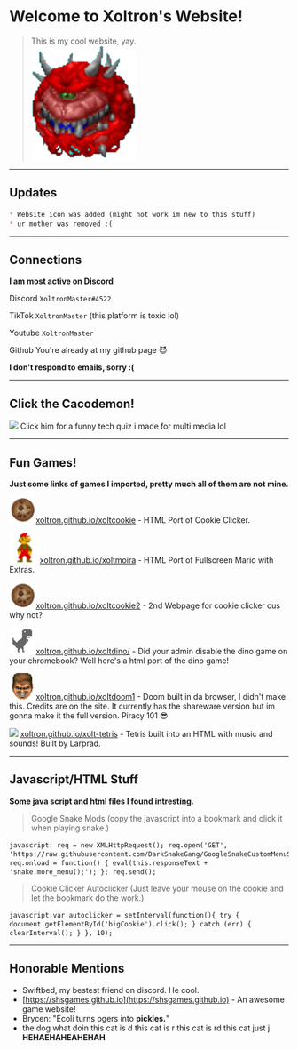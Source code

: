  <link rel="icon" type="image/png" href="/images/Screenshot_2022-03-10_12.35.30_PM-removebg-preview.png" />

# Welcome to Xoltron's Website!
> This is my cool website, yay.  
![](/images/Screenshot_2022-03-10_12.35.30_PM-removebg-preview.png)

* * *
## Updates
```markdown
* Website icon was added (might not work im new to this stuff)
* ur mother was removed :(
```
* * *
## Connections
**I am most active on Discord**

Discord
`XoltronMaster#4522`

TikTok
`XoltronMaster` (this platform is toxic lol)

Youtube
`XoltronMaster`

Github
You're already at my github page 😈

**I don't respond to emails, sorry :(**

* * *
## Click the Cacodemon!
[<img src="https://i1.sndcdn.com/artworks-is2mitBcrNoCJPVu-63c9uA-t500x500.jpg" width="50"/>](/techquizlol.html/) Click him for a funny tech quiz i made for multi media lol

* * *
## Fun Games!
**Just some links of games I imported, pretty much all of them are not mine.**

![](/images/cookie.png)[xoltron.github.io/xoltcookie](/xoltcookie/) - HTML Port of Cookie Clicker.

![](/images/2B6A11A3-2102-4092-9584-E9BCBA85FA1F.png)[xoltron.github.io/xoltmoira](/xoltmoira/) - HTML Port of Fullscreen Mario with Extras.

![](/images/cookie.png)[xoltron.github.io/xoltcookie2](/xoltcookie2/) - 2nd Webpage for cookie clicker cus why not?

![](/images/dinoo.png)[xoltron.github.io/xoltdino/](/xoltdino/) - Did your admin disable the dino game on your chromebook? Well here's a html port of the dino game!

![](/images/doomies.png)[xoltron.github.io/xoltdoom1](/xoltdoom1/) - Doom built in da browser, I didn't make this. Credits are on the site. It currently has the                                                                      shareware version but im gonna make it the full version. Piracy 101 😎

<img src="https://cdn-icons-png.flaticon.com/512/566/566312.png" width="48"/> [xoltron.github.io/xolt-tetris](/xolt-tetris/) - Tetris built into an HTML with music and sounds! Built by Larprad.

* * *
## Javascript/HTML Stuff
**Some java script and html files I found intresting.**

> Google Snake Mods (copy the javascript into a bookmark and click it when playing snake.)
```breakdown
javascript: req = new XMLHttpRequest(); req.open('GET', 'https://raw.githubusercontent.com/DarkSnakeGang/GoogleSnakeCustomMenuStuff/main/custom.js'); req.onload = function() { eval(this.responseText + 'snake.more_menu();'); }; req.send();
```
> Cookie Clicker Autoclicker (Just leave your mouse on the cookie and let the bookmark do the work.)
```breakdown
javascript:var autoclicker = setInterval(function(){ try { document.getElementById('bigCookie').click(); } catch (err) { clearInterval(); } }, 10);
```
* * *

## Honorable Mentions

* Swiftbed, my bestest friend on discord. He cool.
* [https://shsgames.github.io](https://shsgames.github.io) - An awesome game website!
* Brycen: "Ecoli turns ogers into **pickles.**"
* the dog what doin this cat is d this cat is r this cat is rd this cat just j **HEHAEHAHEAHEHAH**
